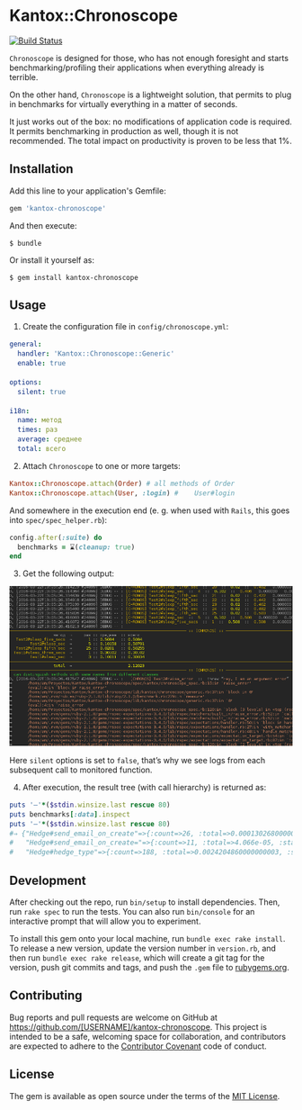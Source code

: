 # Kantox::Chronoscope

[![Build Status](https://travis-ci.org/am-kantox/kantox-chronoscope.svg?branch=master)](https://travis-ci.org/am-kantox/kantox-chronoscope)

`Chronoscope` is designed for those, who has not enough foresight and starts
benchmarking/profiling their applications when everything already is terrible.

On the other hand, `Chronoscope` is a lightweight solution, that permits
to plug in benchmarks for virtually everything in a matter of seconds.

It just works out of the box: no modifications of application code is required.
It permits benchmarking in production as well, though it is not recommended. The
total impact on productivity is proven to be less that 1%.

## Installation

Add this line to your application's Gemfile:

```ruby
gem 'kantox-chronoscope'
```

And then execute:

    $ bundle

Or install it yourself as:

    $ gem install kantox-chronoscope

## Usage

1. Create the configuration file in `config/chronoscope.yml`:

```yaml
general:
  handler: 'Kantox::Chronoscope::Generic'
  enable: true

options:
  silent: true

i18n:
  name: метод
  times: раз
  average: среднее
  total: всего
```

2. Attach `Chronoscope` to one or more targets:

```ruby
Kantox::Chronoscope.attach(Order) # all methods of Order
Kantox::Chronoscope.attach(User, :login) #    User#login
```

And somewhere in the execution end (e. g. when used with `Rails`, this goes into
`spec/spec_helper.rb`):

```ruby
config.after(:suite) do
  benchmarks = ⌛(cleanup: true)
end
```

3. Get the following output:

![Chronoscope log](screenshot.jpg)

Here `silent` options is set to `false`, that’s why we see logs from each subsequent
call to monitored function.

4. After execution, the result tree (with call hierarchy) is returned as:

```ruby
puts '—'*($stdin.winsize.last rescue 80)
puts benchmarks[:data].inspect
puts '—'*($stdin.winsize.last rescue 80)
#⇒ {"Hedge#send_email_on_create"=>{:count=>26, :total=>0.00013026800000000003, :stack=>[]},
#   "Hedge#send_email_on_create="=>{:count=>11, :total=>4.066e-05, :stack=>[]},
#   "Hedge#hedge_type"=>{:count=>188, :total=>0.0024204860000000003, :stack=>[]} ...
```

## Development

After checking out the repo, run `bin/setup` to install dependencies. Then, run `rake spec` to run the tests. You can also run `bin/console` for an interactive prompt that will allow you to experiment.

To install this gem onto your local machine, run `bundle exec rake install`. To release a new version, update the version number in `version.rb`, and then run `bundle exec rake release`, which will create a git tag for the version, push git commits and tags, and push the `.gem` file to [rubygems.org](https://rubygems.org).

## Contributing

Bug reports and pull requests are welcome on GitHub at https://github.com/[USERNAME]/kantox-chronoscope. This project is intended to be a safe, welcoming space for collaboration, and contributors are expected to adhere to the [Contributor Covenant](contributor-covenant.org) code of conduct.


## License

The gem is available as open source under the terms of the [MIT License](http://opensource.org/licenses/MIT).
